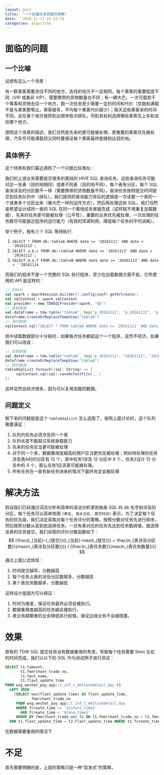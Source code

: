 ```yaml
---
layout: post
title:  "一个批量任务调度的策略"
date:   2016-11-17 22:21:19
categories: algorithm
---
```


# 面临的问题

## 一个比喻

设想有这么一个场景：

有一群乘客需要去往不同的地方，去往的地方不一定相同，每个乘客的重要程度不同（VIP 或者非 VIP），需要携带的货物数量也不同；有一辆大巴，一次可载若干个乘客和货物去往一个地方，跑一次任务至少需要一定的时间和代价（空跑和满载不是与乘客数等比，乘客越多，平均每个乘客代价越少）；每天这些乘客来的时间不同，会在某个地方按照到达顺序依次排队，司机有权利选择哪些乘客先上车和去往哪个地方。

按照这个场景的描述，我们当然是先来的更可能被处理，更重要的乘客优先被处理，汽车尽可能满载但又同时要保证每个乘客最终能够到达目的地。

## 具体例子

这个场景和我们最近遇到了一个问题比较类似：

我们的上游业务需要提交很多的离线的 HIVE SQL 查询任务，这些查询任务可能对应一张表（目的地相同）或者不同表（目的地不同），每个表有分区，每个 SQL 查询涉及的分区数不一样（需要携带的货物数量不同），查询任务按照提交时间提交到任务队列中（排队），我们提供的查询能力背后的逻辑是一次读整一个表的一个或者多个分区出来（像大巴一样的运作方式），然后再处理这些 SQL。我们当然是希望设计成同一表的 SQL 在同一个离线任务里面完成（这样就不用重复加载数据），先来的任务更可能被处理（公平性），重要的业务优先被处理，一次处理的任务数尽可能接近程序的运行能力（有效的资源利用，降低每个任务的平均消耗）。

举个例子，我有三个 SQL 等待执行:

1. ```SELECT * FROM db::tableA WHERE date >= '20161111' AND date < '20161113';```
2. ```SELECT a,b,c FROM db::tableA WHERE date >= '20161111' AND date < '20161112';```
3. ```SELECT d,e,f FROM db::tableB WHERE date date >= '20161113' AND date < ''20161114 ```

而我们的程序不是一个完整的 SQL 执行程序，至少在加载数据方面不是，它所使用的 API 是这样的：

```scala
// 初始化
val spark = SparkSession.builder().config(conf).getOrCreate()
val sqlContext = spark.sqlContext
val provider = new TDWSQLProvider(spark, "db")
// 读取数据
val dataframe = tdw.table("tableA", Seq("p_20161111", "p_20161112", "p_20161113", "p_s20161114"))
dataframe.createOrReplaceTempView("tableA")
// 保存数据
sqlContext.sql("SELECT * FROM tableA WHERE date >= '20161111' AND date < '20161113';").saveAsTextFile(...)
```

其中读取数据部分十分耗时，如果每次任务都起这个一个程序，显然不经济，如果我们可以改成：

```scala
// 读取数据
val dataframe = tdw.table("tableA", Seq("p_20161111", "20161112", "20161113", "20161114"))
dataframe.createOrReplaceTempView("tableA")
// 保存数据
tableASqlList.foreach((sql: String) => {
     sqlContext.sql(sql).saveAsTextFile(...)
})
```

这样显然会经济很多，因为可以复用加载的数据。

## 问题定义

剩下来的问题就是这个  `tableASqlList` 怎么选取了，按照上面讨论的，这个队列需要满足：

1. 队列内任务必须涉及同一个表
2. 队列长度不能超过系统承载能力
3. 先来的任务应当更可能被处理
4. 对于同一个表，数据重用度越高的用户应当更优先被处理；例如待处理的任务涉及表A的的分区有 12 个，其中任务1涉及 12 分区中 6 个，任务2设计 12 分去中的 4 个，那么任务1应该更可能被处理。
5. 所有任务在一直有新任务进来的情况下最终肯定会被处理

# 解决方法

假设我们已经通过词法分析和简单的语法分析拿到每条 SQL 的 db 名字和涉及的分区，每个任务可以简单地用 `(表名, 相关分区, 提交时间)` 表示，为了决定每个任务的优先级，我们决定采取对每个任务评分的策略，按照分数对任务先进行排序，然后按照分数从高到低选择任务，一旦有表对应的任务先达到任务数阀值，就选择该表的任务提交。我们采取的评价分数函数如下：
$$
(\frac{t_{当前}-t_{提交}}{t_{当前}-max(t_{提交})} + \frac{n_{表涉及分区数}}{max(n_{表涉及分区数})}) / (\frac{n_{表任务数}}{max(n_{表任务数量})})
$$
通过上面公式体现：

1.  时间提交越早，分数越高
2.  每个任务占表的涉及分区数越多，分数越高
3.  某个表任务数越多，分数越低

这样设计是因为可以保证：

1.  时间为维度，保证任务最终必须会被执行。
2.  数据重用度越高的任务越会被执行。
3.  表业务越繁重的业余降低执行权值，保证边缘业务不会被阻塞。

# 效果

原有的 TDW SQL 提交任务没有数据重用的考虑，导致每个任务需要 5min 左右的时间完成，我们以以下的 SQL 作为测试例子进行测试：

```sql
SELECT t1.famount,
       t1.fmerchant_trade_no,
       t1.fmch_name,
       t1.flast_update_time
FROM wxg_wechat_pay_app::t_inf_t_mkttaskdetail_day t1
  LEFT JOIN
    (SELECT max(flast_update_time) AS flast_update_time,
            fmerchant_trade_no
     FROM wxg_wechat_pay_app::t_inf_t_mkttaskdetail_day
     WHERE fcreate_time >= '${start_time}'
       AND fcreate_time < '${end_time}'
     GROUP BY fmerchant_trade_no) t2 ON t1.fmerchant_trade_no = t2.fmerchant_trade_no
  AND t1.flast_update_time = t2.flast_update_time WHERE t1.fcreate_time >= '${start_time}' AND t1.fcreate_time < '${end_time}'
```

在数据需要重用的情况下

# 不足

首先需要明确的是，上面的策略只是一种“启发式”的策略，